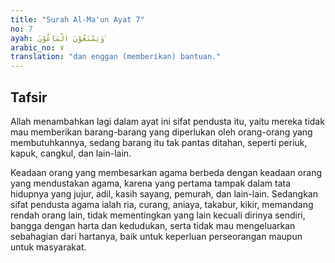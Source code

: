 ```yaml
---
title: "Surah Al-Ma'un Ayat 7"
no: 7
ayah: وَيَمْنَعُوْنَ الْمَاعُوْنَ ࣖ
arabic_no: ٧
translation: "dan enggan (memberikan) bantuan."
---
```


## Tafsir

Allah menambahkan lagi dalam ayat ini sifat pendusta itu, yaitu mereka tidak mau memberikan barang-barang yang diperlukan oleh orang-orang yang membutuhkannya, sedang barang itu tak pantas ditahan, seperti periuk, kapuk, cangkul, dan lain-lain. 

Keadaan orang yang membesarkan agama berbeda dengan keadaan orang yang mendustakan agama, karena yang pertama tampak dalam tata hidupnya yang jujur, adil, kasih sayang, pemurah, dan lain-lain. Sedangkan sifat pendusta agama ialah ria, curang, aniaya, takabur, kikir, memandang rendah orang lain, tidak mementingkan yang lain kecuali dirinya sendiri, bangga dengan harta dan kedudukan, serta tidak mau mengeluarkan sebahagian dari hartanya, baik untuk keperluan perseorangan maupun untuk masyarakat.